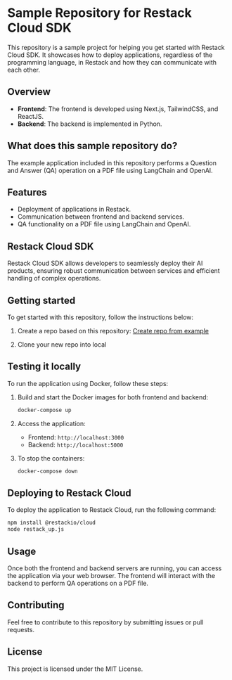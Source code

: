 # Sample Repository for Restack Cloud SDK

This repository is a sample project for helping you get started with Restack Cloud SDK. It showcases how to deploy applications, regardless of the programming language, in Restack and how they can communicate with each other.

## Overview

- **Frontend**: The frontend is developed using Next.js, TailwindCSS, and ReactJS.
- **Backend**: The backend is implemented in Python.

## What does this sample repository do?

The example application included in this repository performs a Question and Answer (QA) operation on a PDF file using LangChain and OpenAI.

## Features

- Deployment of applications in Restack.
- Communication between frontend and backend services.
- QA functionality on a PDF file using LangChain and OpenAI.

## Restack Cloud SDK

Restack Cloud SDK allows developers to seamlessly deploy their AI products, ensuring robust communication between services and efficient handling of complex operations.

## Getting started

To get started with this repository, follow the instructions below:

1. Create a repo based on this repository: [Create repo from example](https://github.com/new?template_name=cloud-sdk-starter-frontend-backend&template_owner=restackio)

2. Clone your new repo into local

## Testing it locally

To run the application using Docker, follow these steps:

1. Build and start the Docker images for both frontend and backend:

   ```bash
   docker-compose up
   ```

2. Access the application:

   - Frontend: `http://localhost:3000`
   - Backend: `http://localhost:5000`

3. To stop the containers:

   ```bash
   docker-compose down
   ```

## Deploying to Restack Cloud

To deploy the application to Restack Cloud, run the following command:

```bash
npm install @restackio/cloud
node restack_up.js
```

## Usage

Once both the frontend and backend servers are running, you can access the application via your web browser. The frontend will interact with the backend to perform QA operations on a PDF file.

## Contributing

Feel free to contribute to this repository by submitting issues or pull requests.

## License

This project is licensed under the MIT License.
